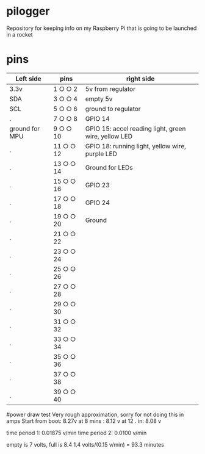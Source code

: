 # pilogger
Repository for keeping info on my Raspberry Pi that is going to be launched in a rocket

# pins
Left side |pins |  right side
--------- | ----|---------
3.3v |1  ○ ○ 2|5v from regulator
SDA  |3  ○ ○ 4|empty 5v
SCL   |5  ○ ○ 6|ground to regulator
. |7 ○ ○ 8 |GPIO 14 
ground for MPU |9  ○ ○ 10|GPIO 15: accel reading light, green wire, yellow LED
 .|11 ○ ○ 12|GPIO 18: running light, yellow wire, purple LED
 .|13 ○ ○ 14 |Ground for LEDs
 .|15 ○ ○ 16 |GPIO 23
 .|17 ○ ○ 18 |GPIO 24
 .|19 ○ ○ 20 |Ground
 .|21 ○ ○ 22| 
 .|23 ○ ○ 24| 
 .|25 ○ ○ 26| 
 .|27 ○ ○ 28|  
 .|29 ○ ○ 30| 
 .|31 ○ ○ 32| 
 .|33 ○ ○ 34| 
 .|35 ○ ○ 36| 
 .|37 ○ ○ 38| 
 .|39 ○ ○ 40| 

#power draw test
Very rough approximation, sorry for not doing this in amps
Start from boot: 8.27v
at 8 mins : 8.12 v
at 12 . in: 8.08 v

time period 1: 0.01875 v/min
time period 2: 0.0100  v/min

empty is 7 volts, full is 8.4
1.4 volts/(0.15 v/min) = 93.3 minutes
